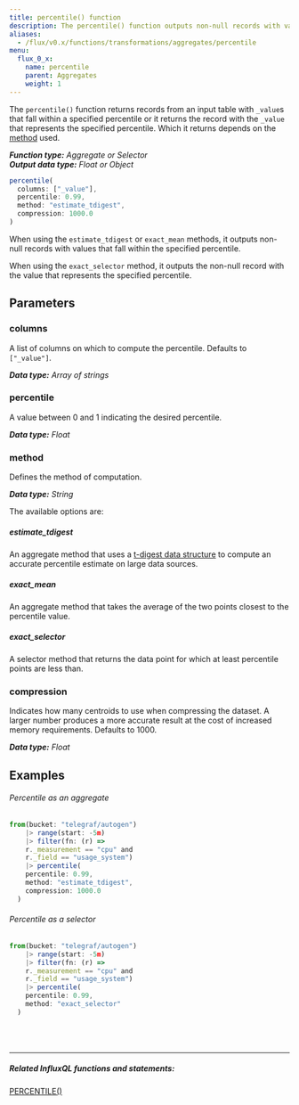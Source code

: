 ```yaml
---
title: percentile() function
description: The percentile() function outputs non-null records with values that fall within the specified percentile or the non-null record with the value that represents the specified percentile.
aliases:
  - /flux/v0.x/functions/transformations/aggregates/percentile
menu:
  flux_0_x:
    name: percentile
    parent: Aggregates
    weight: 1
---
```


The `percentile()` function returns records from an input table with `_value`s that fall within
a specified percentile or it returns the record with the `_value` that represents the specified percentile.
Which it returns depends on the [method](#method) used.

_**Function type:** Aggregate or Selector_  
_**Output data type:** Float or Object_

```js
percentile(
  columns: ["_value"],
  percentile: 0.99,
  method: "estimate_tdigest",
  compression: 1000.0
)
```

When using the `estimate_tdigest` or `exact_mean` methods, it outputs non-null
records with values that fall within the specified percentile.

When using the `exact_selector` method, it outputs the non-null record with the
value that represents the specified percentile.

## Parameters

### columns
A list of columns on which to compute the percentile.
Defaults to `["_value"]`.

_**Data type:** Array of strings_

### percentile
A value between 0 and 1 indicating the desired percentile.

_**Data type:** Float_

### method
Defines the method of computation.

_**Data type:** String_

The available options are:

##### estimate_tdigest
An aggregate method that uses a [t-digest data structure](https://github.com/tdunning/t-digest)
to compute an accurate percentile estimate on large data sources.

##### exact_mean
An aggregate method that takes the average of the two points closest to the percentile value.

##### exact_selector
A selector method that returns the data point for which at least percentile points are less than.

### compression
Indicates how many centroids to use when compressing the dataset.
A larger number produces a more accurate result at the cost of increased memory requirements.
Defaults to 1000.

_**Data type:** Float_

## Examples

###### Percentile as an aggregate
```js
from(bucket: "telegraf/autogen")
	|> range(start: -5m)
	|> filter(fn: (r) =>
    r._measurement == "cpu" and
    r._field == "usage_system")
	|> percentile(
    percentile: 0.99,
    method: "estimate_tdigest",
    compression: 1000.0
  )
```

###### Percentile as a selector
```js
from(bucket: "telegraf/autogen")
	|> range(start: -5m)
	|> filter(fn: (r) =>
    r._measurement == "cpu" and
    r._field == "usage_system")
	|> percentile(
    percentile: 0.99,
    method: "exact_selector"
  )
```

<hr style="margin-top:4rem"/>

##### Related InfluxQL functions and statements:
[PERCENTILE()](/influxdb/latest/query_language/functions/#percentile)  

